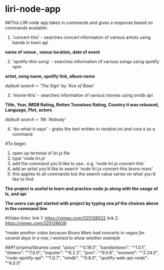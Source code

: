 # liri-node-app

##This LIRI node app takes in commands and gives a response based on commands available:


1. 'concert-this' - searches concert information of various artists using bands in town api
 
 **name of venue , venue location, date of event**

2. 'spotify-this-song' - searches information of various songs using spotify npm 

**artist, song name, spotify link, album name**

*default search = 'The Sign' by 'Ace of Base'*

3. 'movie-this' - searches information of various movies using omdb api

**Title, Year, IMDB Rating, Rotten Tomatoes Rating, Country it was released, Language, Plot, actors**

*default search = 'Mr. Nobody'*

4. 'do-what-it-says' - grabs the text written in random.txt and runs it as a command

#To begin: 
1. open up terminal of liri.js file 
2. type 'node liri.js' 
3. add the command you'd like to use.. e.g. 'node liri.js concert-this' 
4. add an artist you'd like to search 'node liri.js concert-this bruno mars'
5. this applies to all commands but the search value varies on what you'd like to find

**The project is useful to learn and practice node.js along with the usage of ls, and api**

**The users can get started with project by typing one pf the choices above in the command line**

#Video links: 
link 1: https://vimeo.com/325138522 
link 2: https://vimeo.com/325138639

**made another video because Bruno Mars had concerts in vegas for several days in a row, I wanted to show another example*

#API's/npms/libraries used: 
    "axios": "^0.18.0",
    "bandsintown": "^1.0.1",
    "dotenv": "^7.0.0",
    "inquirer": "^6.2.2",
    "json": "^9.0.6",
    "moment": "^2.24.0",
    "node-spotify-api": "^1.0.7",
    "omdb": "^0.8.0",
    "spotify-web-api-node": "^4.0.0"